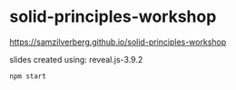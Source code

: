# solid-principles-workshop

https://samzilverberg.github.io/solid-principles-workshop


slides created using: reveal.js-3.9.2

`npm start`